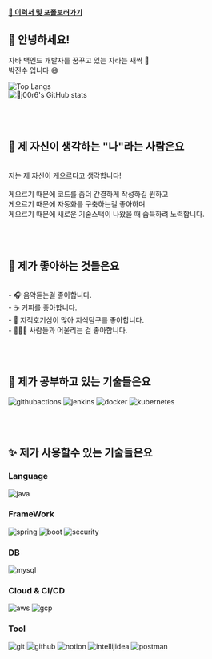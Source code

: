 #### [🌟 이력서 및 포폴보러가기](https://j00r6.github.io)

<div align=left>

## 👋 안녕하세요!

자바 백엔드 개발자를 꿈꾸고 있는 자라는 새싹 🌱<br>
박진수 입니다 😄

![Top Langs](https://github-readme-stats.vercel.app/api/top-langs/?username=j00r6&layout=compact)<br>
![j00r6's GitHub stats](https://github-readme-stats.vercel.app/api?username=j00r6&show_icons=true&theme=radical)<br>


<br>
<br>

## 🤔 제 자신이 생각하는 "나"라는 사람은요

<br>저는 제 자신이 게으르다고 생각합니다!
<br>
<br>게으르기 때문에 코드를 좀더 간결하게 작성하길 원하고
<br>게으르기 때문에 자동화를 구축하는걸 좋아하며
<br>게으르기 때문에 새로운 기술스택이 나왔을 때 습득하려 노력합니다.

<br>
<br>


## 🔭 제가 좋아하는 것들은요

<br> - 🎧 음악듣는걸 좋아합니다.
<br> - ☕ 커피를 좋아합니다.
<br> - 📖 지적호기심이 많아 지식탐구를 좋아합니다.
<br> - 🧑‍🤝‍🧑 사람들과 어울리는 걸 좋아합니다.

<br>
<br>

## 📝 제가 공부하고 있는 기술들은요

![githubactions](https://img.shields.io/badge/Github_Actions-2088FF?style=flat&logo=githubactions&logoColor=white)
![jenkins](https://img.shields.io/badge/Jenkins-D24939?style=flat&logo=jenkins&logoColor=white)
![docker](https://img.shields.io/badge/Docker-2496ED?style=flat&logo=docker&logoColor=white)
![kubernetes](https://img.shields.io/badge/Kubernetes-326CE5?style=flat&logo=kubernetes&logoColor=white)

<br>
<br>

## ✨ 제가 사용할수 있는 기술들은요

### Language

![java](https://img.shields.io/badge/Java-EA645A?style=flat&logo=openjdk&logoColor=white)

### FrameWork
![spring](https://img.shields.io/badge/Spring-6DB33F?style=flat&logo=spring&logoColor=white)
![boot](https://img.shields.io/badge/Spring_Boot-6DB33F?style=flat&logo=spring&logoColor=white)
![security](https://img.shields.io/badge/Spring_Security-6DB33F?style=flat&logo=Spring-Security&logoColor=white)

### DB
![mysql](https://img.shields.io/badge/MySQL-blue?style=flat&logo=mysql&logoColor=white)

### Cloud & CI/CD
![aws](https://img.shields.io/badge/Amazon_AWS-orange?style=flat&logo=amazon-aws&logoColor=white)
![gcp](https://img.shields.io/badge/Google_Cloud-4285F4?style=flat&logo=google-cloud&logoColor=white)

### Tool
![git](https://img.shields.io/badge/Git-181717?style=flat&logo=git&logoColor=white)
![github](https://img.shields.io/badge/Github-F05032?style=flat&logo=github&logoColor=white)
![notion](https://img.shields.io/badge/Notion-333333?style=flat&logo=notion&logoColor=white)
![intellijidea](https://img.shields.io/badge/IntelliJ-333333?style=flat&logo=intellijidea&logoColor=white)
![postman](https://img.shields.io/badge/Postman-FF6C37?style=flat&logo=postman&logoColor=white)

</div>
